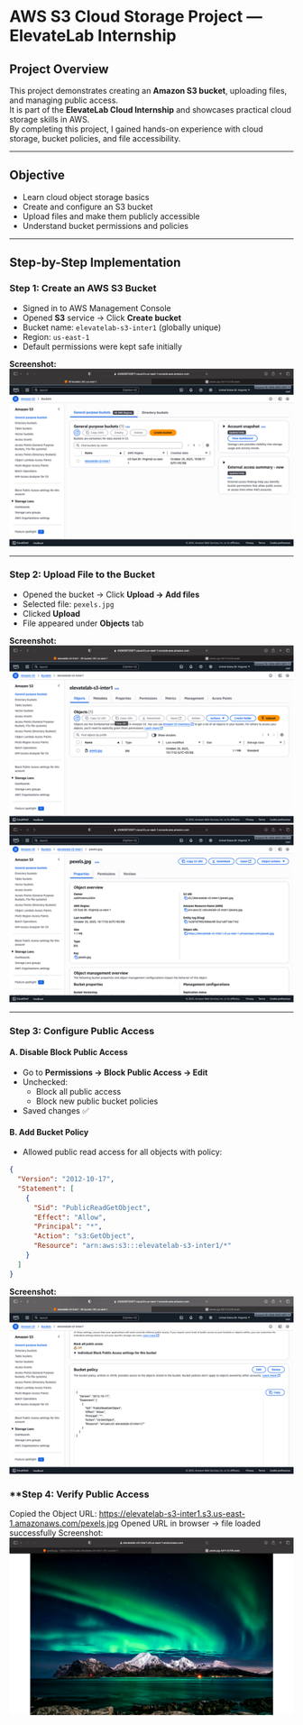# AWS S3 Cloud Storage Project — ElevateLab Internship

##  Project Overview
This project demonstrates creating an **Amazon S3 bucket**, uploading files, and managing public access.  
It is part of the **ElevateLab Cloud Internship** and showcases practical cloud storage skills in AWS.  
By completing this project, I gained hands-on experience with cloud storage, bucket policies, and file accessibility.

---

##  Objective
- Learn cloud object storage basics  
- Create and configure an S3 bucket  
- Upload files and make them publicly accessible  
- Understand bucket permissions and policies  

---

##  Step-by-Step Implementation

### **Step 1: Create an AWS S3 Bucket**
- Signed in to AWS Management Console  
- Opened **S3** service → Click **Create bucket**  
- Bucket name: `elevatelab-s3-inter1` (globally unique)  
- Region: `us-east-1`  
- Default permissions were kept safe initially  

**Screenshot:**  
![S3 Bucket](Assets/S3%20Bucket.png)

---

### **Step 2: Upload File to the Bucket**
- Opened the bucket → Click **Upload → Add files**  
- Selected file: `pexels.jpg`  
- Clicked **Upload**  
- File appeared under **Objects** tab  

**Screenshot:**  
![Object](Assets/Object.png)
![Properties](Assets/Properties.png)

---

### **Step 3: Configure Public Access**
#### **A. Disable Block Public Access**
- Go to **Permissions → Block Public Access → Edit**  
- Unchecked:
  - Block all public access  
  - Block new public bucket policies  
- Saved changes ✅  

#### **B. Add Bucket Policy**
- Allowed public read access for all objects with policy:  
```json
{
  "Version": "2012-10-17",
  "Statement": [
    {
      "Sid": "PublicReadGetObject",
      "Effect": "Allow",
      "Principal": "*",
      "Action": "s3:GetObject",
      "Resource": "arn:aws:s3:::elevatelab-s3-inter1/*"
    }
  ]
}
```
**Screenshot:**  
![Bucket Policy](Assets/Bucket%20Policy.png)

### **Step 4: Verify Public Access
Copied the Object URL:
https://elevatelab-s3-inter1.s3.us-east-1.amazonaws.com/pexels.jpg
Opened URL in browser → file loaded successfully
Screenshot:
![S3 Output](Assets/S3%20Output.png)
